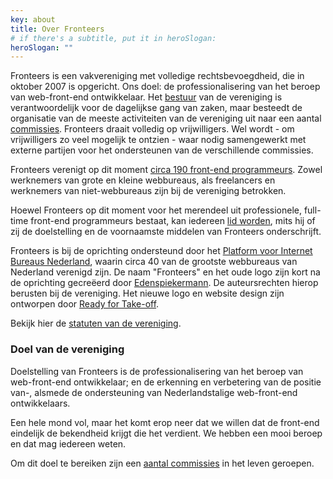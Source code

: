 ```yaml
---
key: about
title: Over Fronteers
# if there's a subtitle, put it in heroSlogan:
heroSlogan: ""
---
```

Fronteers is een vakvereniging met volledige rechtsbevoegdheid, die in oktober 2007 is opgericht. Ons doel: de professionalisering van het beroep van web-front-end ontwikkelaar. Het [bestuur](/nl/vereniging/bestuur) van de vereniging is verantwoordelijk voor de dagelijkse gang van zaken, maar besteedt de organisatie van de meeste activiteiten van de vereniging uit naar een aantal [commissies](/nl/vereniging/commissies). Fronteers draait volledig op vrijwilligers. Wel wordt - om vrijwilligers zo veel mogelijk te ontzien - waar nodig samengewerkt met externe partijen voor het ondersteunen van de verschillende commissies.

Fronteers verenigt op dit moment [circa 190 front-end programmeurs](/nl/leden). Zowel werknemers van grote en kleine webbureaus, als freelancers en werknemers van niet-webbureaus zijn bij de vereniging betrokken.

Hoewel Fronteers op dit moment voor het merendeel uit professionele, full-time front-end programmeurs bestaat, kan iedereen [lid worden](/nl/word-lid), mits hij of zij de doelstelling en de voornaamste middelen van Fronteers onderschrijft.

Fronteers is bij de oprichting ondersteund door het [Platform voor Internet Bureaus Nederland](https://dutchdigitalagencies.com/), waarin circa 40 van de grootste webbureaus van Nederland verenigd zijn. De naam "Fronteers" en het oude logo zijn kort na de oprichting gecreëerd door [Edenspiekermann](http://www.edenspiekermann.com/). De auteursrechten hierop berusten bij de vereniging. Het nieuwe logo en website design zijn ontworpen door [Ready for Take-off](https://rfto.nl/).

Bekijk hier de [statuten van de vereniging](/nl/vereniging/statuten).

### Doel van de vereniging

Doelstelling van Fronteers is de professionalisering van het beroep van web-front-end ontwikkelaar; en de erkenning en verbetering van de positie van-, alsmede de ondersteuning van Nederlandstalige web-front-end ontwikkelaars.

Een hele mond vol, maar het komt erop neer dat we willen dat de front-end eindelijk de bekendheid krijgt die het verdient. We hebben een mooi beroep en dat mag iedereen weten.

Om dit doel te bereiken zijn een [aantal commissies](/nl/vereniging/commissies) in het leven geroepen.
